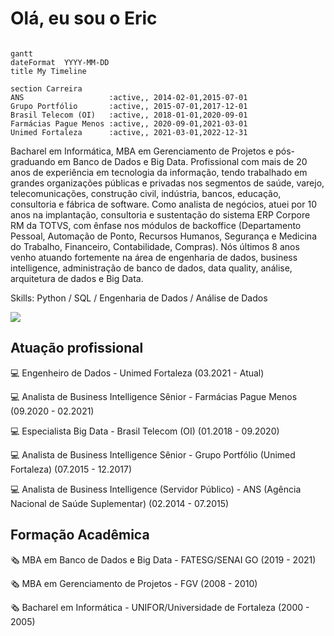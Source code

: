 # Olá, eu sou o Eric

```mermaid

gantt
dateFormat  YYYY-MM-DD
title My Timeline

section Carreira
ANS                   :active,, 2014-02-01,2015-07-01
Grupo Portfólio       :active,, 2015-07-01,2017-12-01
Brasil Telecom (OI)   :active,, 2018-01-01,2020-09-01
Farmácias Pague Menos :active,, 2020-09-01,2021-03-01
Unimed Fortaleza      :active,, 2021-03-01,2022-12-31

```

Bacharel em Informática, MBA em Gerenciamento de Projetos e pós-graduando em Banco de Dados e Big Data. Profissional com mais de 20 anos de experiência em tecnologia da informação, tendo trabalhado em grandes organizações públicas e privadas nos segmentos de saúde, varejo, telecomunicações, construção civil, indústria, bancos, educação, consultoria e fábrica de software. 
Como analista de negócios, atuei por 10 anos na implantação, consultoria e sustentação do sistema ERP Corpore RM da TOTVS, com ênfase nos módulos de backoffice (Departamento Pessoal, Automação de Ponto, Recursos Humanos, Segurança e Medicina do Trabalho, Financeiro, Contabilidade, Compras).
Nós últimos 8 anos venho atuando fortemente na área de engenharia de dados, business intelligence, administração de banco de dados, data quality, análise, arquitetura de dados e Big Data.

Skills: Python / SQL / Engenharia de Dados / Análise de Dados
  
<div> 
  <a href="https://www.linkedin.com/in/ericalbertosilva/" target="_blank"><img src="https://img.shields.io/badge/-LinkedIn-%230077B5?style=for-the-badge&logo=linkedin&logoColor=white" target="_blank"></a> 
</div>


## Atuação profissional

:computer: Engenheiro de Dados - Unimed Fortaleza (03.2021 - Atual)

:computer: Analista de Business Intelligence Sênior - Farmácias Pague Menos (09.2020 - 02.2021)

:computer: Especialista Big Data - Brasil Telecom (OI) (01.2018 - 09.2020)

:computer: Analista de Business Intelligence Sênior - Grupo Portfólio (Unimed Fortaleza) (07.2015 - 12.2017)

:computer: Analista de Business Intelligence (Servidor Público) - ANS (Agência Nacional de Saúde Suplementar) (02.2014 - 07.2015)


## Formação Acadêmica

:newspaper_roll: MBA em Banco de Dados e Big Data - FATESG/SENAI GO (2019 - 2021)

:newspaper_roll: MBA em Gerenciamento de Projetos - FGV (2008 - 2010)

:newspaper_roll: Bacharel em Informática - UNIFOR/Universidade de Fortaleza (2000 - 2005)

